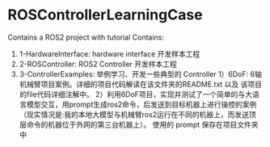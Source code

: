 # ROSControllerLearningCase
Contains a ROS2 project with tutorial 
Contains:
1. 1-HardwareInterface: hardware interface 开发样本工程 
2. 2-ROSController: ROS2 Controller 开发样本工程
3. 3-ControllerExamples: 举例学习、开发一些典型的 Controller
    1）6DoF: 6轴机械臂项目案例。详细的项目代码解读在该文件夹的README.txt 以及 该项目的file代码详细注解中。
    2）利用6DoF项目，实现并测试了一个简单的与大语言模型交互，用prompt生成ros2命令，后发送到目标机器上进行操控的案例（现实情况是:我的本地大模型与机械臂ros2运行在不同的机器上，而发送顶层命令的机器位于外网的第三台机器上）。
    使用的 prompt 保存在项目文件夹中